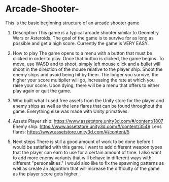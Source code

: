Arcade-Shooter-
===============

This is the basic beginning structure of an arcade shooter game

1) Description
This game is a typical arcade shooter similar to Geometry Wars or Asteroids.
The goal of the game is to survive for as long as possible and get a high
score.  Currently the game is VERY EASY.

2) How to play
The game opens to a menu with a button that must be clicked in order to 
play.  Once that button is clicked, the game begins.  To move, use
WASD and to shoot, simply left mouse click and a bullet will shoot in
the direction of the mouse relative to the player ship.  Shoot the enemy
ships and avoid being hit by them.  The longer you survive, the higher 
your score multiplier will go, increasing the rate at which you raise
your score.  Upon dying, there will be a menu that offers to either play
again or quit the game.

3) Who built what
I used free assets from the Unity store for the player and 
enemy ships as well as the lens flares that can be found throughout the
game.  Everything else was made with Unity primatives.

4) Assets
Player ship: https://www.assetstore.unity3d.com/#/content/1807
Enemy ship: https://www.assetstore.unity3d.com/#/content/3549
Lens flares: https://www.assetstore.unity3d.com/#/content/5

5) Next steps
There is still a good amount of work to be done before I would be 
satisfied with this game.  I want to add different weapon types that the
player can earn to use for a certain amount of time.  I also want to add
more enemy variants that will behave in different ways with different
"personalities."  I would also like to fix the spawning patterns as well
as create an algorithm that will increase the difficulty of the game as
the player score gets higher.
